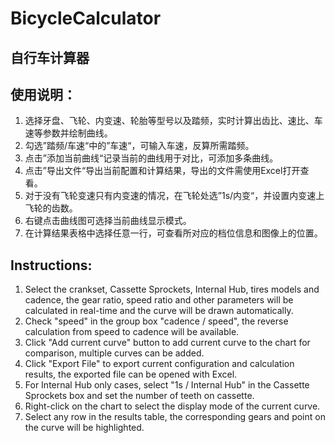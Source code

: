 ﻿# BicycleCalculator

## 自行车计算器

## 使用说明：
1. 选择牙盘、飞轮、内变速、轮胎等型号以及踏频，实时计算出齿比、速比、车速等参数并绘制曲线。
2. 勾选”踏频/车速“中的”车速“，可输入车速，反算所需踏频。
3. 点击”添加当前曲线“记录当前的曲线用于对比，可添加多条曲线。
4. 点击”导出文件“导出当前配置和计算结果，导出的文件需使用Excel打开查看。
5. 对于没有飞轮变速只有内变速的情况，在飞轮处选”1s/内变“，并设置内变速上飞轮的齿数。
6. 右键点击曲线图可选择当前曲线显示模式。
7. 在计算结果表格中选择任意一行，可查看所对应的档位信息和图像上的位置。

## Instructions:
1. Select the crankset, Cassette Sprockets, Internal Hub, tires models and cadence, the gear ratio, speed ratio and other parameters will be calculated in real-time and the curve will be drawn automatically.
2. Check "speed" in the group box "cadence / speed", the reverse calculation from speed to cadence will be available.
3. Click "Add current curve" button to add current curve to the chart for comparison, multiple curves can be added.
4. Click "Export File" to export current configuration and calculation results, the exported file can be opened with Excel.
5. For Internal Hub only cases, select "1s /  Internal Hub" in the Cassette Sprockets box and set the number of teeth on cassette.
6. Right-click on the chart to select the display mode of the current curve.
7. Select any row in the results table, the corresponding gears and point on the curve will be highlighted.

